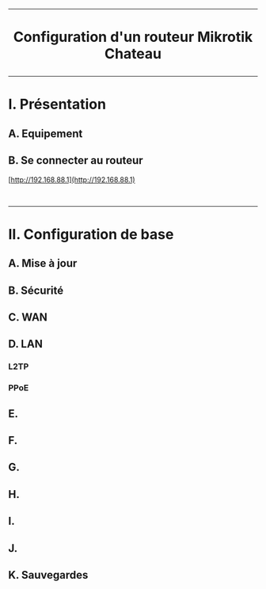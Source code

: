 ------------------------------------------------------------------------------------------------------------------------------------------------------------------------------
# <p align='center'> Configuration d'un routeur Mikrotik Chateau </p>
------------------------------------------------------------------------------------------------------------------------------------------------------------------------------
# I. Présentation
## A. Equipement


## B. Se connecter au routeur
[http://192.168.88.1](http://192.168.88.1)

<br />

------------------------------------------------------------------------------------------------------------------------------------------------------------------------------
# II. Configuration de base
## A. Mise à jour

## B. Sécurité

## C. WAN

## D. LAN
### L2TP
### PPoE

## E. 
## F. 
## G. 
## H. 
## I. 
## J. 
## K. Sauvegardes
